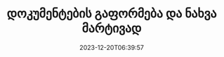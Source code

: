 ---
############################# Static ##########################
layout: "family"
date: 2023-12-20T06:39:57
draft: false

product: "Viewer"
product_tag: "viewer"

############################# Head ############################
head_title: "Render and View Documents API | Premise API-ზე და ონლაინ სერვისზე"
head_description: "Word, PDF, Excel, Powerpoint ან Image ფაილების გადაცემა და ნახვა მარტივად და უფასოდ"

############################# Header ##########################
title: "დოკუმენტების გაფორმება და ნახვა მარტივად"
description: |
  მძლავრი Viewer API სხვადასხვა ფაილების PDF, HTML და Image გადასაცემად.

  ჩატვირთეთ დოკუმენტები სხვადასხვა წყაროდან, მათ შორის ფაილები, ნაკადები, URL-ები, FTP სერვერები, Amazon S3, Azure Blob Storage და სხვა.

  შექმენით პასუხისმგებელი HTML გვერდები, დაიცავით გამომავალი PDF ფაილები და დაალაგეთ მათი გვერდები, დაატრიალეთ გვერდები, საჭიროების შემთხვევაში ჩანაწერები და კომენტარები.

############################# Platforms ############################
supported_platforms:
  enable: true  
  head_title: "აირჩიეთ თქვენი პლატფორმა"
  title: "მხარდაჭერილი პლატფორმები"
  description: "GroupDocs.Viewer ბიბლიოთეკა მხარს უჭერს შემდეგ ოპერაციულ სისტემებსა და ჩარჩოებს"
  details_link_title: "Გაიგე მეტი"
  items:
    # supported_platforms loop
    - title: ".NET"
      description: "GroupDocs.Viewer for .NET"
      color: "blue"
      tag: "net"
      link: "/viewer/net/"
      features_link: "https://docs.groupdocs.com/viewer/net/system-requirements/"
      features:
        # features loop
        - content: ".NET Framework 4.6.2+  <br>  .NET Core 3.1  <br>  .NET 6+"
          rows: "3"
        # features loop
        - content: "Windows, Linux"
          rows: "1"
        # features loop
        - content: "180+ ფაილის ფორმატი"
          rows: "1"
        # features loop
        - content: "UI პაკეტი ASP.NET Core-სთვის"
          rows: "1"
        # features loop
        - content: "ASP.NET WebForms Demo  <br>  ASP.NET MVC Demo  <br>  ASP.NET Core Demo"
          rows: "3"
    
    # supported_platforms loop
    - title: "Java"
      description: "GroupDocs.Viewer for Java"
      color: "red"
      tag: "java"
      link: "/viewer/java/"
      features_link: "https://docs.groupdocs.com/viewer/java/system-requirements/"
      features:
        # features loop
        - content: "J2SE 8.0 (1.8)+"
          rows: "3"
        # features loop
        - content:  "Windows, Linux, macOS"
          rows: "1"       
        # features loop
        - content: "180+ ფაილის ფორმატი"
          rows: "1"
        # features loop
        - content:  "UI პაკეტი Spring და Dropwizard-ისთვის"
          rows: "1"
        # features loop
        - content:  "Spring Demo  <br>  Dropwizard demo"
          rows: "3"

    # supported_platforms loop
    - title: "Node.js"
      description: "GroupDocs.Viewer for Node.js"
      color: "green"
      tag: "nodejs-java"
      link: "/viewer/nodejs-java/"
      features_link: "https://docs.groupdocs.com/viewer/nodejs-java/system-requirements/"
      features:
        # features loop
        - content: "Node.js 16+  <br>  and J2SE 8.0 (1.8)+"
          rows: "3"
        # features loop
        - content:  "Windows, Linux, macOS"
          rows: "1"
        # features loop
        - content:  "180+ ფაილის ფორმატი"
          rows: "1"
        # features loop
        - content:  "UI პაკეტი - მალე"
          rows: "1" 
        # features loop
        - content:  "დემო - მალე"
          rows: "3" 


############################# Features ############################

features:
  enable: true
  title: "GroupDocs.Viewer-ის ფუნქციების ნაკრები"
  description: "API სხვადასხვა ტიპის ფაილების HTML, PDF, PNG და JPEG გადასაცემად აპლიკაციებში, რომ ნახოთ ისინი მესამე მხარის პროგრამული უზრუნველყოფის გარეშე."

  items:
    # feature loop
    - icon: "view"
      title: "იხილეთ დოკუმენტები და სურათები"
      content: "იხილეთ დოკუმენტები HTML, PDF, PNG და JPEG ფაილებად გადაცემით."

    # feature loop
    - icon: "password"
      title: "გახსენით დაცული დოკუმენტები"
      content: "მიუთითეთ პაროლი დაშიფრული დოკუმენტების გასახსნელად."

    # feature loop
    - icon: "load"
      title: "ჩატვირთეთ ფაილები ნებისმიერი ადგილიდან"
      content: "ჩატვირთეთ დოკუმენტები სხვადასხვა ფაილებიდან, URL-ებიდან, FTP სერვერებიდან, Amazon S3 და სხვა."
    
    # feature loop
    - icon: "pages"
      title: "ყველა ან კონკრეტული გვერდის რენდერი"
      content: "მიუთითეთ შესასრულებელი გვერდის ნომრების დიაპაზონი."


############################# Code samples ############################
code_samples:
  enable: true
  title: "GroupDocs.Viewer კოდის ნიმუშები"
  description: "ზოგიერთი იყენებს ტიპიური GroupDocs.Viewer ოპერაციების შემთხვევებს C#, Java, TypeScript-ში"
  items:
    # code sample loop
    - title: "როგორ გადავიტანოთ DOCX ფაილები PDF-ში"
      content: |
       გადაიტანეთ DOCX დოკუმენტები PDF-ზე Microsoft Word-ის ან სხვა პროგრამული უზრუნველყოფის დაყენების გარეშე. მარტივად ჩატვირთეთ და ნახეთ DOCX ფაილები თქვენს .NET აპლიკაციაში, იქნება ეს ვებ თუ დესკტოპის აპლიკაცია. აქ არის მაგალითი იმისა, თუ როგორ უნდა გადაიტანოთ DOCX ფაილი PDF-ზე:
      samples:
        - language: "C#"
          color: "blue"
          content: |
            ```csharp {style=abap}   
            // ჩატვირთეთ DOCX ფაილი რენდერისთვის
            using (Viewer viewer = new Viewer("sample.docx"))
            {
              // გადაიტანეთ DOCX PDF ფაილში
              PdfViewOptions viewOptions = new PdfViewOptions();
              viewer.View(viewOptions);
            }
            ```
        - language: "Java"
          color: "red"
          content: |
            ```java {style=abap}   
            import com.groupdocs.viewer.Viewer;
            import com.groupdocs.viewer.options.PdfViewOptions;
            // ...
            // ჩატვირთეთ DOCX ფაილი რენდერისთვის
            try (Viewer viewer = new Viewer("sample.docx")) {
                // გადაიტანეთ DOCX PDF ფაილში
                PdfViewOptions viewOptions = new PdfViewOptions();
                viewer.view(viewOptions);
            }
            ```
        - language: "TypeScript"
          color: "green"
          content: |
            ```javascript {style=abap}  
            // ჩატვირთეთ DOCX ფაილი რენდერისთვის
            const viewer = new groupdocs.viewer.Viewer("sample.docx")
            
            // გადაიტანეთ DOCX PDF ფაილში
            const viewOptions = groupdocs.viewer.PdfViewOptions(output.pdf)
            viewer.view(viewOptions)
            ```


############################# Formats ############################
formats:
  enable: true
  title:  "180+ ფაილის ფორმატის მხარდაჭერა"
  description: "GroupDocs.Viewer მხარს უჭერს ოპერაციებს ყველაზე პოპულარული [ფაილის ფორმატები](https://docs.groupdocs.com/viewer/net/supported-document-formats/)"


############################# Metrics ############################

metrics:
  enable: true
  title: "სიღრმისეული მეტრიკა და სტატისტიკური შეხედულებები"
  description: "გაეცანით ჩვენი საკვანძო ფიგურების დეტალურ აღწერას, მოგვაწოდეთ ყოვლისმომცველი მეტრიკა და სტატისტიკური ინფორმაცია ჩვენი მიღწევების, გავლენისა და ზრდის შესახებ."

  items:
    # metrics loop
    - number: "180+"
      title: "მხარდაჭერილი ფორმატები"
      content: "მარტივად ნახეთ 180-ზე მეტი ფაილის ფორმატი, მათ შორის დოკუმენტები, სურათები და CAD ნახატები უპრობლემოდ. დაარღვიე თავსებადობის ბარიერები და წვდომა მრავალფეროვან ფაილებზე ძალისხმევის გარეშე ჩვენი ყოვლისმომცველი სანახავი გადაწყვეტით."
    # metrics loop
    - number: "1.0M"
      title: "NuGet ჩამოტვირთვები"
      content: "ჩვენი NuGet პაკეტის გადაწყვეტა გახდა სანდო და ფართოდ მიღებული რესურსი დეველოპერთა საზოგადოებაში, რომელიც უზრუნველყოფს შეუფერხებელ ინტეგრაციას და ღირებულ ფუნქციონირებას უამრავი პროექტისთვის."

    # metrics loop
    - number: "10+"
      title: "ბიბლიოთეკები"
      content: "ჩვენი პროდუქტი მოიცავს 10+ ბიბლიოთეკას, რომელიც გთავაზობთ გაფართოებულ ფუნქციებს მუშაობის ოპტიმიზაციისთვის. ეს ბიბლიოთეკები შექმნილია განვითარების სხვადასხვა საჭიროებების შესასრულებლად შეუდარებელი შესაძლებლობებით."
    
    # metrics loop
    - number: "100+"
      title: "ბედნიერი მომხმარებლები"
      content: "ემსახურება ყველაზე საკულტო ბრენდებს მთელს მსოფლიოში. აღმოაჩინეთ, რატომ უყვარს ასობით GroupDocs.Viewer! გამოიკვლიეთ უწყვეტი ნავიგაცია, მოსახერხებელი თანამშრომლობა და გამოყენების შეუდარებელი სიმარტივე. Შემოგვიერთდი ეხლავე!"


############################# Customers ############################
# logo size X1 => 170:70  X2 => 340 : 140

customers:
  enable: true
  title: "ჩვენი ბედნიერი მომხმარებლები"
  description: "GroupDocs-ის ბიბლიოთეკები დასაქმებულია გლობალურად ცნობილი და გამორჩეული ბრენდების მიერ მთელ მსოფლიოში."

  items:
    # customers loop
    - title: "BenQ Corporation"
      logo: "benq"
    # customers loop
    - title: "Nasdaq Stock Market"
      logo: "nasdaq"
    # customers loop
    - title: "AT&T Inc."
      logo: "att"
    # customers loop
    - title: "AstraZeneca"
      logo: "astrazeneca"
    # customers loop
    - title: "Central Bank of Argentina"
      logo: "argentinacentralbank"
    # customers loop
    - title: "Roche Holding AG"
      logo: "roche"
    # customers loop
    - title: "Capita"
      logo: "capita"
    # customers loop
    - title: "Axa S.A."
      logo: "axa"
    # customers loop
    - title: "Instructure Inc."
      logo: "instructure"
     # customers loop
    - title: "Wipro"
      logo: "wipro"



############################# Actions ############################

actions:
  enable: true
  title: "მზად ხართ დასაწყებად?"
  description: "სცადეთ GroupDocs.Viewer ფუნქციები უფასოდ ან მოითხოვეთ ლიცენზია"

  items:
    #  loop
    - title: ".NET"
      link: "/viewer/net/"
      color: "blue"
        #  loop
    - title: "Java"
      link: "/viewer/java/"
      color: "red"
        #  loop
    - title: "Node.js"
      link: "/viewer/nodejs-java/"
      color: "green"


############################# Faq ############################

faq:
  enable: true
  title: "საერთო კითხვები და შეშფოთება"
  description: "იპოვეთ პასუხები საერთო შეკითხვებზე ჩვენს ხშირად დასმული კითხვების განყოფილებაში, რათა სწრაფად მოგვარდეს თქვენი შეკითხვები და პრობლემები."

  items:
    #  loop
    - question: "შემიძლია შევაფასო GroupDocs-ის პროდუქტები შეძენამდე?"
      answer: |
        დიახ! GroupDocs-ის ყველა პროდუქტს აქვს რისკის გარეშე, შეფასების ვერსია. ჩვენ მტკიცედ მოვუწოდებთ დეველოპერებს, ჩამოტვირთონ და სცადონ ჩვენი API-ები შეძენამდე, რათა უზრუნველყონ, რომ ისინი 100%-ით დააკმაყოფილებენ თქვენს საჭიროებებს.
    #  loop
    - question: "აკეთებს თუ არა GroupDocs პროდუქტის დემონსტრირებას?"
      answer: |
        არა, ჩვენი ყურადღება გამახვილებულია ჩვენს API-ებზე და მაქსიმალურად ფუნქციონალურ და სტაბილურ პროდუქტებზე. ჩვენ გთავაზობთ სრულად ფუნქციონალურ და უფასო საცდელებს [დროებითი ლიცენზიის](https://purchase.groupdocs.com/temporary-license/) სახით, ასე რომ თქვენ შეგიძლიათ შეამოწმოთ პროდუქტი თქვენთვის.
    #  loop
    - question: "საიდან შემიძლია გადმოვწერო პროდუქტი?"
      answer: |
        ყველა პროდუქტის ჩამოტვირთვა შესაძლებელია [ვებგვერდიდან](https://releases.groupdocs.com). ჩვენ არ ვაგზავნით ჩვენი პროგრამული უზრუნველყოფის ფიზიკურ ასლებს ფოსტით.    
    #  loop
    - question: "არის GroupDocs-ის დეველოპერის ლიცენზიები თითო მომხმარებლისთვის, თუ დასახელებული მომხმარებლისთვის?"
      answer: |
        GroupDocs დეველოპერის ლიცენზიები მოცემულია თითო მომხმარებლისთვის და არა დასახელებული მომხმარებლისთვის. ჩვენ გვესმის, რომ კოდირების გუნდის წევრები შეიძლება შეიცვალოს დროთა განმავლობაში და რომ არ არის პრაქტიკული ლიცენზირების განახლება ყოველ ჯერზე.
    #  loop
    - question: "გვჭირდება ლიცენზირება მხოლოდ აქტიური დეველოპერებისთვის? მაგალითად, ჩვენ გვყავს ორი დეველოპერისგან შემდგარი გუნდი, რომელიც მუშაობს A ცვლაზე და მეორე გუნდი ორი დეველოპერისგან, რომელიც მუშაობს B ცვლაზე… ამ სიტუაციაში, გვჭირდება ორი ან ოთხი ლიცენზია?"
      answer: |
        ყველა დეველოპერი, რომელიც მუშაობს პროექტზე, უნდა იყოს ლიცენზირებული. ამ სიტუაციაში, GroupDocs ხედავს თქვენს გუნდს, როგორც ოთხ წევრს (მიუხედავად იმისა, რომ ისინი მუშაობენ სხვადასხვა დროს).

############################# Cloud ############################

cloud_links:
  enable: true
  title: "GroupDocs.Viewer დაბალი კოდის API-ები"
  description: "დააჩქარეთ დოკუმენტის ან სურათის ნახვა ნებისმიერი ტიპის აპლიკაციაში ჩვენი ღრუბელზე დაფუძნებული REST API-ით"

  items:
    #  loop
    - icon: "groupdocs_viewer-for-curl"
      title: "GroupDocs.Viewer Cloud for cURL"
      link: "https://products.groupdocs.cloud/viewer/curl"
      content: "გამოიყენეთ cURL RESTful დოკუმენტების მაყურებლის API, რათა ეფექტურად წარმოაჩინოთ და წარმოაჩინოთ Microsoft Office, PDF და სხვა სტანდარტული ფაილის ფორმატები თქვენს აპლიკაციებში."

    #  loop
    - icon: "groupdocs_viewer-for-net"
      title: "GroupDocs.Viewer Cloud for .NET"
      link: "https://products.groupdocs.cloud/viewer/net"
      content: "გააუმჯობესეთ დოკუმენტების ნახვის შესაძლებლობები .NET აპლიკაციებში Cloud SDK-ით .NET-ისთვის. იხილეთ დოკუმენტები შეუფერხებლად HTML, PDF ან გამოსახულების ფორმატებში."
    #  loop
    - icon: "groupdocs_viewer-for-java"
      title: "GroupDocs.Viewer Cloud for Java"
      link: "https://products.groupdocs.cloud/viewer/java"
      content: "ჩართეთ დოკუმენტების გადაცემის გაფართოებული შესაძლებლობები თქვენს Java აპლიკაციებში Java-სთვის განკუთვნილი Document Viewer SDK-ის გამოყენებით."

############################# Apps ############################

app_links:
  enable: true
  title: "GroupDocs.Viewer NoCode აპები"
  description: "ონლაინ აპლიკაცია, რომელიც საშუალებას გაძლევთ ნახოთ 180+ პოპულარული ფაილის ფორმატი ბრაუზერში"

  items:
    #  loop
    - icon: "groupdocs_viewer-app"
      title: "GroupDocs.Viewer Total"
      link: "https://products.groupdocs.app/viewer/total"
      content: "გამოიკვლიეთ უფასო ონლაინ აპლიკაცია, რომ ნახოთ 180-ზე მეტი ფაილის ფორმატი პირდაპირ თქვენი სასურველი ვებ ბრაუზერიდან."

    #  loop
    - icon: "groupdocs_words-app"
      title:  "GroupDocs.Viewer DOCX"
      link: "https://products.groupdocs.app/viewer/docx"
      content: "ვებ-ზე დაფუძნებული ინსტრუმენტი Microsoft Word ფაილების უპრობლემოდ სანახავად სხვადასხვა მოწყობილობებზე."

    #  loop
    - icon: "groupdocs_pdf-app"
      title:  "GroupDocs.Viewer PDF"
      link: "https://products.groupdocs.app/viewer/pdf"
      content: "გახსენით და ნახეთ PDF ფაილები ონლაინ უფასო PDF მაყურებლის საშუალებით."
    

---